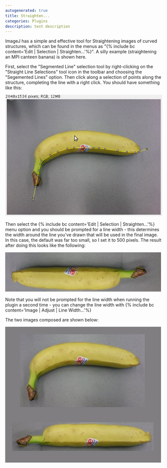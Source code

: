 ```yaml
---
autogenerated: true
title: Straighten...
categories: Plugins
description: test description
---
```


ImageJ has a simple and effective tool for Straightening images of curved structures, which can be found in the menus as "{% include bc content='Edit | Selection | Straighten...'%}". A silly example (straightening an MPI canteen banana) is shown here.

First, select the "Segmented Line" selection tool by right-clicking on the "Straight Line Selections" tool icon in the toolbar and choosing the "Segemented Lines" option. Then click along a selection of points along the structure, completing the line with a right click. You should have something like this:

![The original banana with a segmented line selection](/media/Tutorial-banana-selection.png "The original banana with a segmented line selection")

Then select the {% include bc content='Edit | Selection | Straighten...'%} menu option and you should be prompted for a line width - this determines the width around the line you've drawn that will be used in the final image. In this case, the default was far too small, so I set it to 500 pixels. The result after doing this looks like the following:

![The result of running the Straighten plugin](/media/Tutorial-banana-straightened.jpg "The result of running the Straighten plugin")

Note that you will not be prompted for the line width when running the plugin a second time - you can change the line width with {% include bc content='Image | Adjust | Line Width...'%}

The two images composed are shown below:

![The original banana and the straightened version](/media/Tutorial-bananas-result.jpg "The original banana and the straightened version")


